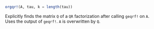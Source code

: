 ```julia
orgqr!(A, tau, k = length(tau))
```

Explicitly finds the matrix `Q` of a `QR` factorization after calling `geqrf!` on `A`. Uses the output of `geqrf!`. `A` is overwritten by `Q`.
